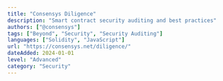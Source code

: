 ```yaml
---
title: "Consensys Diligence"
description: "Smart contract security auditing and best practices"
authors: ["@consensys"]
tags: ["Beyond", "Security", "Security Auditing"]
languages: ["Solidity", "JavaScript"]
url: "https://consensys.net/diligence/"
dateAdded: 2024-01-01
level: "Advanced"
category: "Security"
---
```

